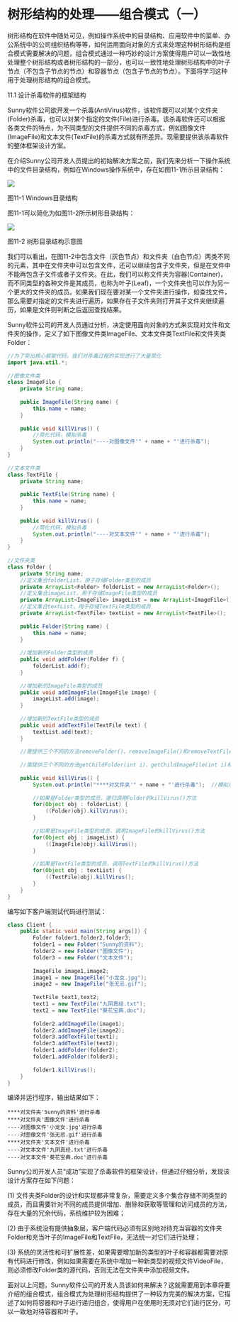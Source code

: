 # 树形结构的处理——组合模式（一）

树形结构在软件中随处可见，例如操作系统中的目录结构、应用软件中的菜单、办公系统中的公司组织结构等等，如何运用面向对象的方式来处理这种树形结构是组合模式需要解决的问题，组合模式通过一种巧妙的设计方案使得用户可以一致性地处理整个树形结构或者树形结构的一部分，也可以一致性地处理树形结构中的叶子节点（不包含子节点的节点）和容器节点（包含子节点的节点）。下面将学习这种用于处理树形结构的组合模式。
 
11.1 设计杀毒软件的框架结构

Sunny软件公司欲开发一个杀毒(AntiVirus)软件，该软件既可以对某个文件夹(Folder)杀毒，也可以对某个指定的文件(File)进行杀毒。该杀毒软件还可以根据各类文件的特点，为不同类型的文件提供不同的杀毒方式，例如图像文件(ImageFile)和文本文件(TextFile)的杀毒方式就有所差异。现需要提供该杀毒软件的整体框架设计方案。

在介绍Sunny公司开发人员提出的初始解决方案之前，我们先来分析一下操作系统中的文件目录结构，例如在Windows操作系统中，存在如图11-1所示目录结构：

![](http://img.my.csdn.net/uploads/201209/07/1347029262_9910.jpg)

图11-1 Windows目录结构

图11-1可以简化为如图11-2所示树形目录结构：

![](http://img.my.csdn.net/uploads/201209/07/1347032636_4355.jpg)

图11-2 树形目录结构示意图

我们可以看出，在图11-2中包含文件（灰色节点）和文件夹（白色节点）两类不同的元素，其中在文件夹中可以包含文件，还可以继续包含子文件夹，但是在文件中不能再包含子文件或者子文件夹。在此，我们可以称文件夹为容器(Container)，而不同类型的各种文件是其成员，也称为叶子(Leaf)，一个文件夹也可以作为另一个更大的文件夹的成员。如果我们现在要对某一个文件夹进行操作，如查找文件，那么需要对指定的文件夹进行遍历，如果存在子文件夹则打开其子文件夹继续遍历，如果是文件则判断之后返回查找结果。

Sunny软件公司的开发人员通过分析，决定使用面向对象的方式来实现对文件和文件夹的操作，定义了如下图像文件类ImageFile、文本文件类TextFile和文件夹类Folder：

```java
//为了突出核心框架代码，我们对杀毒过程的实现进行了大量简化  
import java.util.*;  
  
//图像文件类  
class ImageFile {  
    private String name;  
  
    public ImageFile(String name) {  
        this.name = name;  
    }  
  
    public void killVirus() {  
        //简化代码，模拟杀毒  
        System.out.println("----对图像文件'" + name + "'进行杀毒");  
    }  
}  
  
//文本文件类  
class TextFile {  
    private String name;  
  
    public TextFile(String name) {  
        this.name = name;  
    }  
  
    public void killVirus() {  
        //简化代码，模拟杀毒  
        System.out.println("----对文本文件'" + name + "'进行杀毒");  
    }  
}  
  
//文件夹类  
class Folder {  
    private String name;  
    //定义集合folderList，用于存储Folder类型的成员  
    private ArrayList<Folder> folderList = new ArrayList<Folder>();  
    //定义集合imageList，用于存储ImageFile类型的成员  
    private ArrayList<ImageFile> imageList = new ArrayList<ImageFile>();  
    //定义集合textList，用于存储TextFile类型的成员  
    private ArrayList<TextFile> textList = new ArrayList<TextFile>();  
      
    public Folder(String name) {  
        this.name = name;  
    }  
      
    //增加新的Folder类型的成员  
    public void addFolder(Folder f) {  
        folderList.add(f);  
    }  
      
    //增加新的ImageFile类型的成员  
    public void addImageFile(ImageFile image) {  
        imageList.add(image);  
    }  
      
    //增加新的TextFile类型的成员  
    public void addTextFile(TextFile text) {  
        textList.add(text);  
    }  
          
    //需提供三个不同的方法removeFolder()、removeImageFile()和removeTextFile()来删除成员，代码省略  
  
    //需提供三个不同的方法getChildFolder(int i)、getChildImageFile(int i)和getChildTextFile(int i)来获取成员，代码省略  
  
    public void killVirus() {  
        System.out.println("****对文件夹'" + name + "'进行杀毒");  //模拟杀毒  
          
        //如果是Folder类型的成员，递归调用Folder的killVirus()方法  
        for(Object obj : folderList) {  
            ((Folder)obj).killVirus();  
        }  
          
        //如果是ImageFile类型的成员，调用ImageFile的killVirus()方法  
        for(Object obj : imageList) {  
            ((ImageFile)obj).killVirus();  
        }  
          
        //如果是TextFile类型的成员，调用TextFile的killVirus()方法  
        for(Object obj : textList) {  
            ((TextFile)obj).killVirus();  
        }  
    }   
}  
```

编写如下客户端测试代码进行测试：

```java
class Client {  
    public static void main(String args[]) {  
        Folder folder1,folder2,folder3;  
        folder1 = new Folder("Sunny的资料");  
        folder2 = new Folder("图像文件");  
        folder3 = new Folder("文本文件");  
          
        ImageFile image1,image2;  
        image1 = new ImageFile("小龙女.jpg");  
        image2 = new ImageFile("张无忌.gif");  
          
        TextFile text1,text2;  
        text1 = new TextFile("九阴真经.txt");  
        text2 = new TextFile("葵花宝典.doc");  
          
        folder2.addImageFile(image1);  
        folder2.addImageFile(image2);  
        folder3.addTextFile(text1);  
        folder3.addTextFile(text2);  
        folder1.addFolder(folder2);  
        folder1.addFolder(folder3);  
          
        folder1.killVirus();  
    }  
}  
```

编译并运行程序，输出结果如下：

```
****对文件夹'Sunny的资料'进行杀毒
****对文件夹'图像文件'进行杀毒
----对图像文件'小龙女.jpg'进行杀毒
----对图像文件'张无忌.gif'进行杀毒
****对文件夹'文本文件'进行杀毒
----对文本文件'九阴真经.txt'进行杀毒
----对文本文件'葵花宝典.doc'进行杀毒
```

Sunny公司开发人员“成功”实现了杀毒软件的框架设计，但通过仔细分析，发现该设计方案存在如下问题：

(1) 文件夹类Folder的设计和实现都非常复杂，需要定义多个集合存储不同类型的成员，而且需要针对不同的成员提供增加、删除和获取等管理和访问成员的方法，存在大量的冗余代码，系统维护较为困难；

(2) 由于系统没有提供抽象层，客户端代码必须有区别地对待充当容器的文件夹Folder和充当叶子的ImageFile和TextFile，无法统一对它们进行处理；

(3) 系统的灵活性和可扩展性差，如果需要增加新的类型的叶子和容器都需要对原有代码进行修改，例如如果需要在系统中增加一种新类型的视频文件VideoFile，则必须修改Folder类的源代码，否则无法在文件夹中添加视频文件。

面对以上问题，Sunny软件公司的开发人员该如何来解决？这就需要用到本章将要介绍的组合模式，组合模式为处理树形结构提供了一种较为完美的解决方案，它描述了如何将容器和叶子进行递归组合，使得用户在使用时无须对它们进行区分，可以一致地对待容器和叶子。